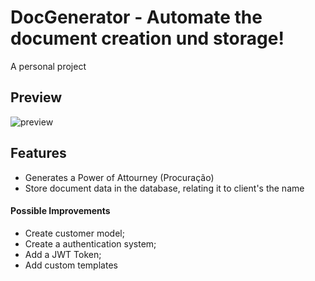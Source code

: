 # DocGenerator - Automate the document creation und storage!
A personal project


## Preview
![preview](https://github.com/GermainPereira/DocGenerator/blob/master/preview-doc_generator-2020-07-03%2011-12.gif?raw=true)


## Features

* Generates a Power of Attourney (Procuração)
* Store document data in the database, relating it to client's the name

#### Possible Improvements
* Create customer model;
* Create a authentication system;
* Add a JWT Token;
* Add custom templates


